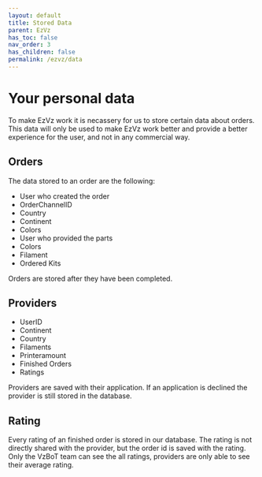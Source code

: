 ```yaml
---
layout: default
title: Stored Data
parent: EzVz
has_toc: false
nav_order: 3
has_children: false
permalink: /ezvz/data
---
```


# Your personal data

To make EzVz work it is necassery for us to store certain data about orders. This data will only be used to make EzVz work better and provide a better experience for the user, and not in any commercial way.

## Orders

The data stored to an order are the following:

- User who created the order
- OrderChannelID
- Country
- Continent
- Colors
- User who provided the parts
- Colors
- Filament
- Ordered Kits

Orders are stored after they have been completed.

## Providers

- UserID
- Continent
- Country
- Filaments
- Printeramount
- Finished Orders
- Ratings

Providers are saved with their application. If an application is declined the provider is still stored in the database.

## Rating

Every rating of an finished order is stored in our database. The rating is not directly shared with the provider, but the order id is saved with the rating. Only the VzBoT team can see the all ratings, providers are only able to see their average rating.
